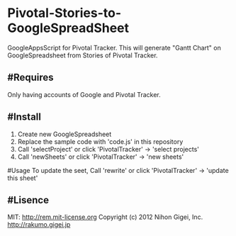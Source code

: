 Pivotal-Stories-to-GoogleSpreadSheet
====================================

GoogleAppsScript for Pivotal Tracker.
This will generate "Gantt Chart" on GoogleSpreadsheet from Stories of Pivotal Tracker.


#Requires
---

Only having accounts of Google and Pivotal Tracker.


#Install
---

1. Create new GoogleSpreadsheet
2. Replace the sample code with 'code.js' in this repository
3. Call 'selectProject' or click 'PivotalTracker' -> 'select projects'
4. Call 'newSheets' or click 'PivotalTracker' -> 'new sheets'

#Usage
To update the seet,
Call 'rewrite' or click 'PivotalTracker' -> 'update this sheet'

#Lisence
---
MIT: http://rem.mit-license.org
Copyright (c) 2012 Nihon Gigei, Inc. <http://rakumo.gigei.jp>

